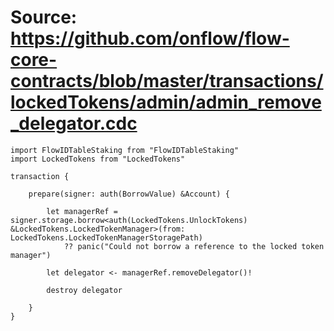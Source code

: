 # Source: https://github.com/onflow/flow-core-contracts/blob/master/transactions/lockedTokens/admin/admin_remove_delegator.cdc

```
import FlowIDTableStaking from "FlowIDTableStaking"
import LockedTokens from "LockedTokens"

transaction {

    prepare(signer: auth(BorrowValue) &Account) {

        let managerRef = signer.storage.borrow<auth(LockedTokens.UnlockTokens) &LockedTokens.LockedTokenManager>(from: LockedTokens.LockedTokenManagerStoragePath)
            ?? panic("Could not borrow a reference to the locked token manager")

        let delegator <- managerRef.removeDelegator()!

        destroy delegator

    }
}

```